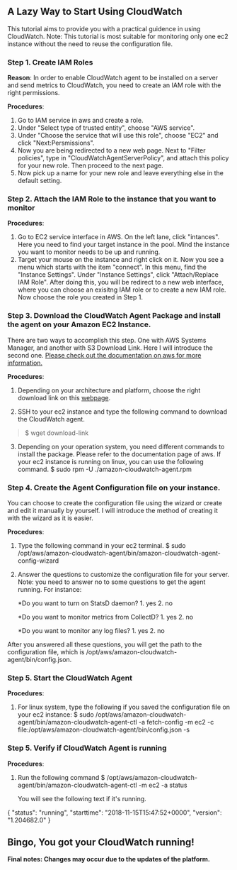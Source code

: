 ## A Lazy Way to Start Using CloudWatch

This tutorial aims to provide you with a practical guidence in using CloudWatch.
Note: This tutorial is most suitable for monitoring only one ec2 instance without the need to reuse the configuration file. 

### Step 1. Create IAM Roles
**Reason**: In order to enable CloudWatch agent to be installed on a server and send metrics to CloudWatch, you need to create an IAM role with the right permissions. 

**Procedures**:
1. Go to IAM service in aws and create a role.
2. Under "Select type of trusted entity", choose "AWS service".
3. Under "Choose the service that will use this role", choose "EC2" and click "Next:Persmissions".
4. Now you are being redirected to a new web page. Next to "Filter policies", type in "CloudWatchAgentServerPolicy", and attach this        policy for your new role. Then proceed to the next page.
5. Now pick up a name for your new role and leave everything else in the default setting.

### Step 2. Attach the IAM Role to the instance that you want to monitor
**Procedures**:
1. Go to EC2 service interface in AWS. On the left lane, click "intances". Here you need to find your target instance in the pool. Mind    the instance you want to monitor needs to be up and running.
2. Target your mouse on the instance and right click on it. Now you see a menu which starts with the item "connect". In this menu, find    the "Instance Settings". Under "Instance Settings", click "Attach/Replace IAM Role". After doing this, you will be redirect to a new    web interface, where you can choose an exisitng IAM role or to create a new IAM role. Now choose the role you created in Step 1.

### Step 3. Download the CloudWatch Agent Package and install the agent on your Amazon EC2 Instance.
There are two ways to accomplish this step. One with AWS Systems Manager, and another with S3 Download Link. Here I will introduce the second one. [Please check out the documentation on aws for more information.](https://docs.aws.amazon.com/AmazonCloudWatch/latest/monitoring/install-CloudWatch-Agent-on-first-instance.html#download-CloudWatch-Agent-on-EC2-Instance-first) 

**Procedures**:
1. Depending on your architecture and platform, choose the right download link on this [webpage](https://docs.aws.amazon.com/AmazonCloudWatch/latest/monitoring/install-CloudWatch-Agent-on-first-instance.html#download-CloudWatch-Agent-on-EC2-Instance-first). 

2. SSH to your ec2 instance and type the following command to download the CloudWatch agent.
> $ wget download-link

3. Depending on your operation system, you need different commands to install the package. Please refer to the documentation page of        aws. If your ec2 instance is running on linux, you can use the following command. 
$ sudo rpm -U ./amazon-cloudwatch-agent.rpm


### Step 4. Create the Agent Configuration file on your instance.
You can choose to create the configuration file using the wizard or create and edit it manually by yourself. I will introduce the method of creating it with the wizard as it is easier.

**Procedures**:
1. Type the following command in your ec2 terminal.
$ sudo /opt/aws/amazon-cloudwatch-agent/bin/amazon-cloudwatch-agent-config-wizard

2. Answer the questions to customize the configuration file for your server. Note: you need to answer no to some questions to get the agent running. For instance:

   *Do you want to turn on StatsD daemon? 1. yes 2. no

   *Do you want to monitor metrics from CollectD? 1. yes 2. no

   *Do you want to monitor any log files? 1. yes 2. no

After you answered all these questions, you will get the path to the configuration file, which is /opt/aws/amazon-cloudwatch-agent/bin/config.json.

### Step 5. Start the CloudWatch Agent
**Procedures**:
1. For linux system, type the following if you saved the configuration file on your ec2 instance:
$ sudo /opt/aws/amazon-cloudwatch-agent/bin/amazon-cloudwatch-agent-ctl -a fetch-config -m ec2 -c file:/opt/aws/amazon-cloudwatch-agent/bin/config.json -s

### Step 5. Verify if CloudWatch Agent is running
**Procedures**:
1. Run the following command
$ /opt/aws/amazon-cloudwatch-agent/bin/amazon-cloudwatch-agent-ctl -m ec2 -a status

   You will see the following text if it's running.

{
  "status": "running",
  "starttime": "2018-11-15T15:47:52+0000",
  "version": "1.204682.0"
}

## Bingo, You got your CloudWatch running!

**Final notes: Changes may occur due to the updates of the platform.** 

